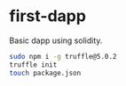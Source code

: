 # first-dapp
Basic dapp using solidity.

```bash
sudo npm i -g truffle@5.0.2
truffle init
touch package.json
```